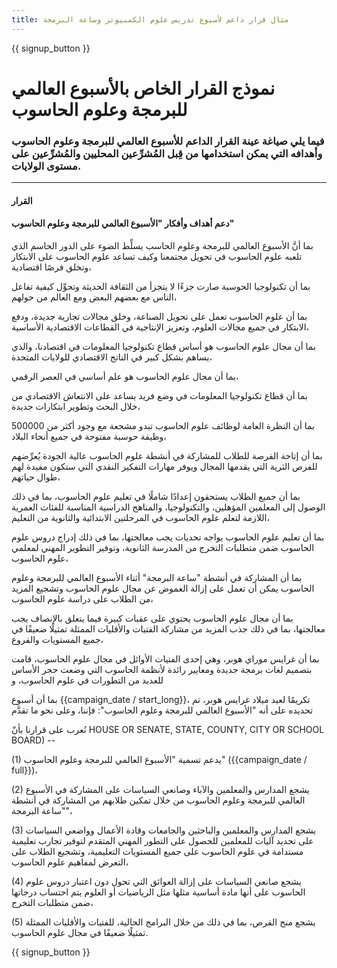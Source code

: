```yaml
---
title: مثال قرار داعم لأسبوع تدريس علوم الكمبيوتر وساعة البرمجة
---
```


{{ signup_button }}

# نموذج القرار الخاص بالأسبوع العالمي للبرمجة وعلوم الحاسوب

### فيما يلي صياغة عينة القرار الداعم للأسبوع العالمي للبرمجة وعلوم الحاسوب وأهدافه التي يمكن استخدامها من قِبل المُشرِّعين المحليين والمُشرِّعين على مستوى الولايات.

* * *

#### **القرار**  


#### دعم أهداف وأفكار "الأسبوع العالمي للبرمجة وعلوم الحاسوب"

بما أنَّ الأسبوع العالمي للبرمجة وعلوم الحاسب يسلِّط الضوء على الدور الحاسم الذي تلعبه علوم الحاسوب في تحويل مجتمعنا وكيف تساعد علوم الحاسوب على الابتكار وتخلق فرصًا اقتصادية،

بما أن تكنولوجيا الحوسبة صارت جزءًا لا يتجزأ من الثقافة الحديثة وتحوِّل كيفية تفاعل الناس مع بعضهم البعض ومع العالم من حولهم،

بما أن علوم الحاسوب تعمل على تحويل الصناعة، وخلق مجالات تجارية جديدة، ودفع الابتكار في جميع مجالات العلوم، وتعزيز الإنتاجية في القطاعات الاقتصادية الأساسية،

بما أن مجال علوم الحاسوب هو أساس قطاع تكنولوجيا المعلومات في اقتصادنا، والذي يساهم بشكل كبير في الناتج الاقتصادي للولايات المتحدة،

بما أن مجال علوم الحاسوب هو علم أساسي في العصر الرقمي،

بما أن قطاع تكنولوجيا المعلومات في وضع فريد يساعد على الانتعاش الاقتصادي من خلال البحث وتطوير ابتكارات جديدة،

بما أن النظرة العامة لوظائف علوم الحاسوب تبدو مشجعة مع وجود أكثر من 500000 وظيفة حوسبة مفتوحة في جميع أنحاء البلاد،

بما أن إتاحة الفرصة للطلاب للمشاركة في أنشطة علوم الحاسوب عالية الجودة يُعرِّضهم للفرص الثرية التي يقدمها المجال ويوفر مهارات التفكير النقدي التي ستكون مفيدة لهم طوال حياتهم،

بما أن جميع الطلاب يستحقون إعدادًا شاملًا في تعليم علوم الحاسوب، بما في ذلك الوصول إلى المعلمين المؤهلين، والتكنولوجيا، والمناهج الدراسية المناسبة للفئات العمرية اللازمة لتعلم علوم الحاسوب في المرحلتين الابتدائية والثانوية من التعليم،

بما أن تعليم علوم الحاسوب يواجه تحديات يجب معالجتها، بما في ذلك إدراج دروس علوم الحاسوب ضمن متطلبات التخرج من المدرسة الثانوية، وتوفير التطوير المهني لمعلمي علوم الحاسوب،

بما أن المشاركة في أنشطة "ساعة البرمجة" أثناء الأسبوع العالمي للبرمجة وعلوم الحاسوب يمكن أن تعمل على إزالة الغموض عن مجال علوم الحاسوب وتشجيع المزيد من الطلاب على دراسة علوم الحاسوب،

بما أن مجال علوم الحاسوب يحتوي على عقبات كبيرة فيما يتعلق بالإنصاف يجب معالجتها، بما في ذلك جذب المزيد من مشاركة الفتيات والأقليات الممثلة تمثيلًا ضعيفًا في جميع المستويات والفروع،

بما أن غرايس موراي هوبر، وهي إحدى الفتيات الأوائل في مجال علوم الحاسوب، قامت بتصميم لغات برمجة جديدة ومعايير رائدة لأنظمة الحاسوب التي وضعت حجر الأساس للعديد من التطورات في علوم الحاسوب، و

بما أن أسبوع {{campaign_date / start_long}}، تكريمًا لعيد ميلاد غرايس هوبر، تم تحديده على أنه "الأسبوع العالمي للبرمجة وعلوم الحاسوب": فإننا، وعلى نحو ما تقدَّم<br />

نُعرب على قرارنا بأنّ HOUSE OR SENATE, STATE, COUNTY, CITY OR SCHOOL BOARD) --

(1) يدعم تسمية "الأسبوع العالمي للبرمجة وعلوم الحاسوب" ({{campaign_date / full}})،

(2) يشجع المدارس والمعلمين والآباء وصانعي السياسات على المشاركة في الأسبوع العالمي للبرمجة وعلوم الحاسوب من خلال تمكين طلابهم من المشاركة في أنشطة "ساعة البرمجة"،

(3) يشجع المدارس والمعلمين والباحثين والجامعات وقادة الأعمال وواضعي السياسات على تحديد آليات للمعلمين للحصول على التطور المهني المتقدم لتوفير تجارب تعليمية مستدامة في علوم الحاسوب على جميع المستويات التعليمية، وتشجيع الطلاب على التعرض لمفاهيم علوم الحاسوب،

(4) يشجع صانعي السياسات على إزالة العوائق التي تحول دون اعتبار دروس علوم الحاسوب على أنها مادة أساسية مثلها مثل الرياضيات أو العلوم يتم احتساب درجاتها ضمن متطلبات التخرج،

(5) يشجع منح الفرص، بما في ذلك من خلال البرامج الحالية، للفتيات والأقليات الممثلة تمثيلًا ضعيفًا في مجال علوم الحاسوب.

{{ signup_button }}